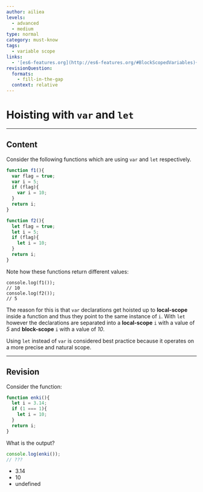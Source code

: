 ```yaml
---
author: ailiea
levels:
  - advanced
  - medium
type: normal
category: must-know
tags:
  - variable scope
links:
  - '[es6-features.org](http://es6-features.org/#BlockScopedVariables){website}'
revisionQuestion:
  formats:
    - fill-in-the-gap
  context: relative
---
```


# Hoisting with `var` and `let`


---

## Content

Consider the following functions which are using `var` and `let` respectively.

```javascript
function f1(){
  var flag = true;
  var i = 5;
  if (flag){
    var i = 10;
  }
  return i;
}

function f2(){
  let flag = true;
  let i = 5;
  if (flag){
    let i = 10;
  }
  return i;
}
```

Note how these functions return different values:

    console.log(f1());
    // 10
    console.log(f2());
    // 5

  The reason for this is that `var` declarations get hoisted up to **local-scope** inside a function and thus they point to the same instance of `i`.
With `let` however the declarations are separated into a **local-scope** `i` with a value of *5* and **block-scope** `i` with a value of *10*.

Using `let` instead of `var` is considered best practice because it operates on a more precise and natural scope.


---

## Revision

Consider the function:

```javascript
function enki(){
  let i = 3.14;
  if (1 === 1){
    let i = 10;
  }
  return i;
}
```

What is the output?

```javascript
console.log(enki());
// ???
```

- 3.14
- 10
- undefined
